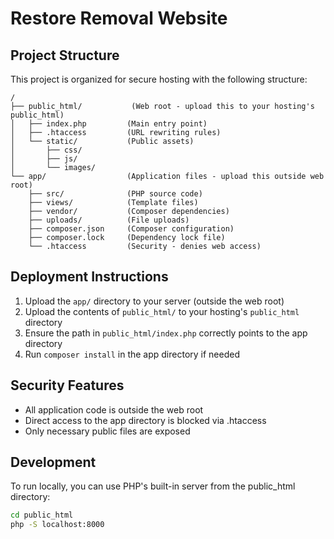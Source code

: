 # Restore Removal Website

## Project Structure

This project is organized for secure hosting with the following structure:

```
/
├── public_html/           (Web root - upload this to your hosting's public_html)
│   ├── index.php         (Main entry point)
│   ├── .htaccess         (URL rewriting rules)
│   └── static/           (Public assets)
│       ├── css/
│       ├── js/
│       └── images/
└── app/                  (Application files - upload this outside web root)
    ├── src/              (PHP source code)
    ├── views/            (Template files)
    ├── vendor/           (Composer dependencies)
    ├── uploads/          (File uploads)
    ├── composer.json     (Composer configuration)
    ├── composer.lock     (Dependency lock file)
    └── .htaccess         (Security - denies web access)
```

## Deployment Instructions

1. Upload the `app/` directory to your server (outside the web root)
2. Upload the contents of `public_html/` to your hosting's `public_html` directory
3. Ensure the path in `public_html/index.php` correctly points to the app directory
4. Run `composer install` in the app directory if needed

## Security Features

- All application code is outside the web root
- Direct access to the app directory is blocked via .htaccess
- Only necessary public files are exposed

## Development

To run locally, you can use PHP's built-in server from the public_html directory:

```bash
cd public_html
php -S localhost:8000
```
